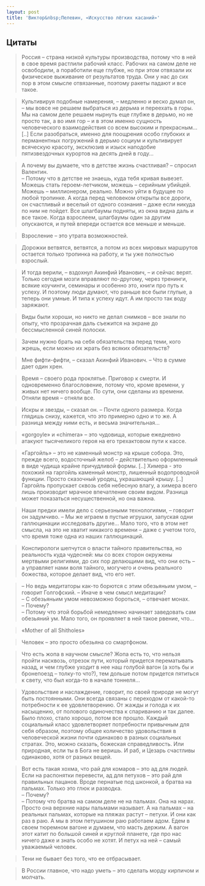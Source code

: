```yaml
---
layout: post
title: 'Виктор&nbsp;Пелевин, «Искусство лёгких касаний»' 
---
```


## Цитаты

> Россия – страна низкой культуры производства, потому что в ней в свое время растлили рабочий класс. Рабочих на самом деле не освободили, а поработили еще глубже, но при этом отвязали их физическое выживание от результатов труда. Они у нас до сих пор в этом смысле отвязанные, поэтому ракеты падают и все такое.

> Культивируя подобные намерения, – медленно и веско думал он, – мы вовсе не решаем выбраться из дерьма и переехать в горы. Мы на самом деле решаем нырнуть еще глубже в дерьмо, но не просто так, а во имя гор – и в этом именно сущность человеческого взаимодействия со всем высоким и прекрасным… [..] Eсли разобраться, именно для поощрения особо глубоких и перманентных погружений в дерьмо социум и культивирует всяческую красоту, эксклюзив и изыск наподобие пятизвездочных курортов на десять дней в году…

> А почему вы думаете, что в детстве жизнь счастливая? – спросил Валентин.  
– Потому что в детстве не знаешь, куда тебя кривая вывезет. Можешь стать героем-летчиком, можешь – серийным убийцей. Можешь – миллионером, реально. Можно уйти в будущее по любой тропинке. А когда перед человеком открыты все дороги, он счастливый и веселый от одного сознания – даже если никуда по ним не пойдет. Все шлагбаумы подняты, из окна видна даль и все такое. Когда взрослеем, шлагбаумы один за другим опускаются, и путей впереди остается все меньше и меньше.

> Взросление – это утрата возможностей.

> Дорожки ветвятся, ветвятся, а потом из всех мировых маршрутов остается только тропинка на работу, и ты уже полностью взрослый.

> И тогда верили, – вздохнул Акинфий Иванович, – и сейчас верят. Только сегодня мозги вправляют по-другому, через тренинги, всякие коучинги, семинары и особенно это, книги про путь к успеху. И поэтому люди думают, что раньше все были глупые, а теперь они умные. И типа к успеху идут. А им просто так воду заряжают.

> Виды были хороши, но никто не делал снимков – все знали по опыту, что прозрачная даль съежится на экране до бессмысленной синей полоски.

> Зачем нужно брать на себя обязательства перед теми, кого жрешь, если можно их жрать без всяких обязательств?

> Мне фифти-фифти, – сказал Акинфий Иванович. – Что в сумме дает один хрен.

> Время – своего рода проклятье. Приговор к смерти. И одновременно благословение, потому что, кроме времени, у живых нет ничего вообще. По сути, они сделаны из времени. Отняли время – отняли все.

> Искры и звезды, – сказал он. – Почти одного размера. Когда глядишь снизу, кажется, что это примерно одно и то же. А разница между ними есть, и весьма значительная…

> «gorgoyle» и «chimera» – это чудовища, которые ежедневно атакуют тысячеликого героя на его трехактовом пути к кассе.

> «Гаргойль» – это не каменный монстр на крыше собора. Это, прежде всего, водосточный желоб – действительно оформленный в виде чудища крайне причудливой формы. [..] Химера - это похожий на гаргойль каменный монстр, лишенный водопроводной функции. Просто сказочный уродец, украшающий крышу. [..] Гаргойль пропускает сквозь себя небесную влагу, а химера всего лишь производит мрачное впечатление своим видом. Разница может показаться несущественной, но она важна.

> Наши предки имели дело с серьезными технологиями, – говорит он задумчиво. – Мы же играем в пустые игрушки, запуская одни галлюцинации исследовать другие… Мало того, что в этом нет смысла, на это не хватит никакого времени – даже с учетом того, что время тоже одна из наших галлюцинаций.

> Конспирологи шепчутся о власти тайного правительства, но реальность куда чудесней: мы со всех сторон окружены мертвыми религиями, до сих пор делающими вид, что они есть – а управляет нами воля тайного, могучего и очень реального божества, которое делает вид, что его нет.

>– Но ведь медитаторы как-то борются с этим обезьяньим умом, – говорит Голгофский. – Иначе в чем смысл медитации?  
– С обезьяньим умом невозможно бороться, – отвечает монах.  
– Почему?  
– Потому что этой борьбой немедленно начинает заведовать сам обезьяний ум. Мало того, он проявляет в ней такое рвение, что…

> «Mother of all Shitholes»

> Человек – это просто обезьяна со смартфоном.

> Что есть жопа в научном смысле? Жопа есть то, что нельзя пройти насквозь, отрезок пути, который придется перематывать назад, и чем глубже уходит в нее наш голубой вагон (а хоть бы и бронепоезд – толку-то что?), тем дольше потом придется пятиться к свету, что был когда-то в начале тоннеля…

> Удовольствие и наслаждение, говорит, по своей природе не могут быть постоянными. Они всегда связаны с переходом от какой-то потребности к ее удовлетворению. От жажды и голода к их насыщению, от полового одиночества к спариванию и так далее. Было плохо, стало хорошо, потом все прошло. Каждый социальный класс удовлетворяет потребности привычным для себя образом, поэтому общее количество удовольствия в человеческой жизни почти одинаково в разных социальных стратах. Это, можно сказать, божеская справедливость. Или природная, если ты в Бога не веришь. И раб, и Цезарь счастливы одинаково, хотя от разных вещей.

> Вот есть такая хохма, что рай для комаров – это ад для людей. Если на распонятки перевести, ад для петухов – это рай для правильных пацанов. Вроде пернатые под шконкой, а братва на пальмах. Только это глюк и разводка.  
– Почему?  
– Потому что братва на самом деле не на пальмах. Она на нарах. Просто она верхние нары пальмами называет. А на пальмах – на реальных пальмах, которые на пляжах растут – петухи. И они как раз в раю. А мы в этом петушином раю работаем адом. Едем в своем тюремном вагоне и думаем, что масть держим. А вагон этот катит по большой синей и круглой планете, где про нас ничего даже и знать особо не хотят. И петух на ней – самый уважаемый человек.

> Тени не бывает без того, что ее отбрасывает.

> В России главное, что надо уметь – это сделать морду кирпичом и молчать.
